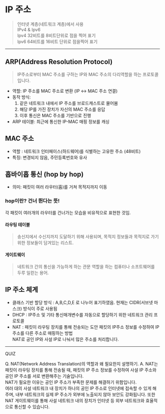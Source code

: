 # IP 주소

> 인터넷 계층(네트워크 계층)에서 사용<br>
> IPv4 & Ipv6<br>
> Ipv4 32비트를 8비트단위로 점을 찍어 표기<br>
> Ipv6 64비트를 16비트 단위로 점을찍어 표기

---

## ARP(Address Resolution Protocol)

> IP주소로부터 MAC 주소를 구하는 IP와 MAC 주소의 다리역할을 하는 프로토콜입니다.

- 역할: IP 주소를 MAC 주소로 변환 (IP ↔ MAC 주소 연결)
- 동작 방식:
    1. 같은 네트워크 내에서 IP 주소를 브로드캐스트로 물어봄
    2. 해당 IP를 가진 장치가 자신의 MAC 주소를 응답
    3. 이후 통신은 MAC 주소를 기반으로 진행
- ARP 테이블: 최근에 통신한 IP-MAC 매핑 정보를 캐싱

## MAC 주소

- 역할 : 네트워크 인터페이스(하드웨어)를 식별하는 고유한 주소 (48비트)
- 특징: 변경되지 않음, 주민등록번호와 유사

## 홉바이홉 통신 (hop by hop)

- 의미: 패킷이 여러 라우터(홉)를 거쳐 목적지까지 이동

### hop이란? 건너 뛴다는 뜻!

각 패킷이 여러개의 라우터를 건너가는 모습을 비유적으로 표현한 것임.

#### 라우팅 테이블

> 송신지에서 수신지까지 도달하기 위해 사용되며, 목적지 정보들과 목적지로 가기위한 정보들이 담겨있는 리스트.

#### 게이트웨이

> 네트워크 간의 통신을 가능하게 하는 관문 역할을 하는 컴퓨터나 소프트웨어를 두루 일컫는 용어.

## IP 주소 체계

- 클래스 기반 할당 방식 : A,B,C,D,E 로 나누어 표기하였음. 현재는 CIDR(서브넷 마스크) 방식이 주로 사용됨
- DHCP : IP주소 및 기타 통신매개변수를 자동으로 할당하기 위한 네트워크 관리 프로토콜
- NAT : 패킷이 라우팅 장치를 통해 전송되는 도안 패킷의 IP주소 정보를 수정하여 IP주소를 다른 주소로 매핑하는 방법<br>
  NAT로 공인 IP와 사설 IP로 나눠서 많은 주소를 처리합니다.

--- 

QUIZ

Q. NAT(Network Address Translation)의 역할과 왜 필요한지 설명하기.
A. NAT는 패킷이 라우팅 장치를 통해 전송될 때, 패킷의 IP 주소 정보를 수정하여 사설 IP 주소와 공인 IP 주소를 서로 변환해주는 기술입니다.<br>
NAT가 필요한 이유는 공인 IP 주소가 부족한 문제를 해결하기 위함입니다.<br>
여러 대의 사설 네트워크 내 장치가 하나의 공인 IP 주소로 인터넷에 접속할 수 있게 해주며, 내부 네트워크의 실제 IP 주소가 외부에 노출되지 않아 보안도 강화됩니다.
또한 NAT 게이트웨이를 통해 사설 네트워크 내의 장치가 인터넷 등 외부 네트워크와 효율적으로 통신할 수 있습니다.
